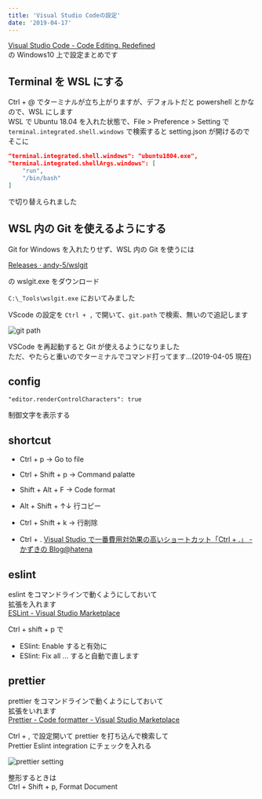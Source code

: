 ```yaml
---
title: 'Visual Studio Codeの設定'
date: '2019-04-17'
---
```


[Visual Studio Code \- Code Editing\. Redefined](https://code.visualstudio.com/)  
の Windows10 上で設定まとめです

## Terminal を WSL にする

Ctrl + @ でターミナルが立ち上がりますが、デフォルトだと powershell とかなので、WSL にします  
WSL で Ubuntu 18.04 を入れた状態で、File > Preference > Setting で `terminal.integrated.shell.windows` で検索すると setting.json が開けるのでそこに

```json
"terminal.integrated.shell.windows": "ubuntu1804.exe",
"terminal.integrated.shellArgs.windows": [
    "run",
    "/bin/bash"
]
```

で切り替えられました

## WSL 内の Git を使えるようにする

Git for Windows を入れたりせず、WSL 内の Git を使うには

[Releases · andy\-5/wslgit](https://github.com/andy-5/wslgit/releases)

の wslgit.exe をダウンロード

`C:\_Tools\wslgit.exe` においてみました

VScode の設定を `Ctrl + ,` で開いて、`git.path` で検索、無いので追記します

![git path](/vscode/git_path.webp)

VSCode を再起動すると Git が使えるようになりました  
ただ、やたらと重いのでターミナルでコマンド打ってます...(2019-04-05 現在)

## config

```
"editor.renderControlCharacters": true
```

制御文字を表示する

## shortcut

- Ctrl + p -> Go to file
- Ctrl + Shift + p -> Command palatte
- Shift + Alt + F -> Code format

- Alt + Shift + ↑↓ 行コピー
- Ctrl + Shift + k -> 行削除

- Ctrl + .
  [Visual Studio で一番費用対効果の高いショートカット「Ctrl \+ \.」 \- かずきの Blog@hatena](https://blog.okazuki.jp/entry/2019/04/21/223134)

## eslint

eslint をコマンドラインで動くようにしておいて  
拡張を入れます  
[ESLint \- Visual Studio Marketplace](https://marketplace.visualstudio.com/items?itemName=dbaeumer.vscode-eslint)

Ctrl + shift + p で

- ESlint: Enable すると有効に
- ESlint: Fix all ... すると自動で直します

## prettier

prettier をコマンドラインで動くようにしておいて  
拡張をいれます  
[Prettier \- Code formatter \- Visual Studio Marketplace](https://marketplace.visualstudio.com/items?itemName=esbenp.prettier-vscode)

Ctrl + , で設定開いて prettier を打ち込んで検索して  
Prettier Eslint integration にチェックを入れる

![prettier setting](/vscode/prettier_setting.webp)

整形するときは  
Ctrl + Shift + p, Format Document
